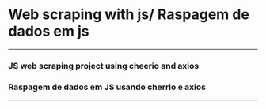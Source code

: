 # Web scraping with js/ Raspagem de dados em js
---
### JS web scraping project using cheerio and axios
### Raspagem de dados em JS usando cherrio e axios
---
